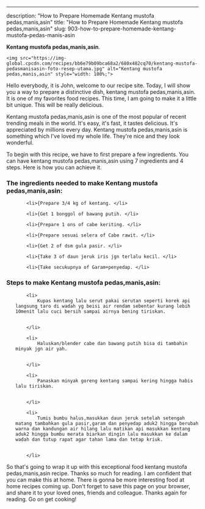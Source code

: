 ---
description: "How to Prepare Homemade Kentang mustofa pedas,manis,asin"
title: "How to Prepare Homemade Kentang mustofa pedas,manis,asin"
slug: 903-how-to-prepare-homemade-kentang-mustofa-pedas-manis-asin

<p>
	<strong>Kentang mustofa pedas,manis,asin</strong>. 
	
</p>
<p>
	
	<img src="https://img-global.cpcdn.com/recipes/bb6e79b09bca68a2/680x482cq70/kentang-mustofa-pedasmanisasin-foto-resep-utama.jpg" alt="Kentang mustofa pedas,manis,asin" style="width: 100%;">
	
	
</p>
<p>
	Hello everybody, it is John, welcome to our recipe site. Today, I will show you a way to prepare a distinctive dish, kentang mustofa pedas,manis,asin. It is one of my favorites food recipes. This time, I am going to make it a little bit unique. This will be really delicious.
</p>
	
<p>
	Kentang mustofa pedas,manis,asin is one of the most popular of recent trending meals in the world. It's easy, it's fast, it tastes delicious. It's appreciated by millions every day. Kentang mustofa pedas,manis,asin is something which I've loved my whole life. They're nice and they look wonderful.
</p>
<p>
	
</p>

<p>
To begin with this recipe, we have to first prepare a few ingredients. You can have kentang mustofa pedas,manis,asin using 7 ingredients and 4 steps. Here is how you can achieve it.
</p>

<h3>The ingredients needed to make Kentang mustofa pedas,manis,asin:</h3>

<ol>
	
		<li>{Prepare 3/4 kg of kentang. </li>
	
		<li>{Get 1 bonggol of bawang putih. </li>
	
		<li>{Prepare 1 ons of cabe keriting. </li>
	
		<li>{Prepare sesuai selera of Cabe rawit. </li>
	
		<li>{Get 2 of dsm gula pasir. </li>
	
		<li>{Take 3 of daun jeruk iris jgn terlalu kecil. </li>
	
		<li>{Take secukupnya of Garam+penyedap. </li>
	
</ol>
<p>
	
</p>

<h3>Steps to make Kentang mustofa pedas,manis,asin:</h3>

<ol>
	
		<li>
			Kupas kentang lalu serut pakai serutan seperti korek api langsung taro di wadah yg beisi air rendam sebentar kurang lebih 10menit lalu cuci bersih sampai airnya bening tiriskan.
			
			
		</li>
	
		<li>
			Haluskan/blender cabe dan bawang putih bisa di tambahin minyak jgn air yah.
			
			
		</li>
	
		<li>
			Panaskan minyak goreng kentang sampai kering hingga habis lalu tiriskan.
			
			
		</li>
	
		<li>
			Tumis bumbu halus,masukkan daun jeruk setelah setengah matang tambahkan gula pasir,garam dan penyedap aduk2 hingga berubah warna dan kandungan air hilang lalu matikan api masukkan kentang aduk2 hingga bumbu merata biarkan dingin lalu masukkan ke dalam wadah dan tutup rapat agar tahan lama dan tetap kriuk.
			
			
		</li>
	
</ol>

<p>
	
</p>

<p>
	So that's going to wrap it up with this exceptional food kentang mustofa pedas,manis,asin recipe. Thanks so much for reading. I am confident that you can make this at home. There is gonna be more interesting food at home recipes coming up. Don't forget to save this page on your browser, and share it to your loved ones, friends and colleague. Thanks again for reading. Go on get cooking!
</p>
